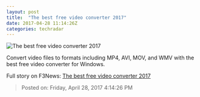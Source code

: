 ```yaml
---
layout: post
title:  "The best free video converter 2017"
date: 2017-04-28 11:14:26Z
categories: techradar
---
```


![The best free video converter 2017](http://cdn.mos.cms.futurecdn.net/EHe8CWUBvTwgkn3o9jqa39-1200-80.jpg)

Convert video files to formats including MP4, AVI, MOV, and WMV with the best free video converter for Windows.


Full story on F3News: [The best free video converter 2017](http://www.f3nws.com/n/qEKZDG)

> Posted on: Friday, April 28, 2017 4:14:26 PM
